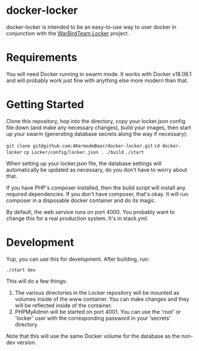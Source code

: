 # docker-locker
docker-locker is intended to be an easy-to-use way to user docker in conjunction with the [WarBirdTeam Locker](https://github.com/warbirdteam/Locker) project.

# Requirements
You will need Docker running in swarm mode. It works with Docker v18.06.1 and will probably work just fine with anything else more modern than that.

# Getting Started
Clone this repository, hop into the directory, copy your locker.json config file down (and make any necessary changes), build your images, then start up your swarm (generating database secrets along the way if necessary):

`git clone git@github.com:AKermodeBear/docker-locker.git`
`cd docker-locker`
`cp Locker/config/locker.json .`
`./build`
`./start`

When setting up your locker.json file, the database settings will automatically be updated as necessary, do you don't have to worry about that.

If you have PHP's composer installed, then the build script will install any required dependencies. If you don't have composer, that's okay. It will run composer in a disposable docker container and do its magic.

By default, the web service runs on port 4000. You probably want to change this for a real production system. It's in stack.yml.

# Development
Yup, you can use this for development. After building, run:

`./start dev`

This will do a few things:
1. The various directories in the Locker repository will be mounted as volumes inside of the www container. You can make changes and they will be reflected inside of the container.
2. PHPMyAdmin will be started on port 4001. You can use the 'root' or 'locker' user with the corresponding password in your 'secrets' directory.

Note that this will use the same Docker volume for the database as the non-dev version. 